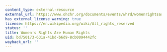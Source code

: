```yaml
---
content_type: external-resource
external_url: https://www.ohchr.org/documents/events/whrd/womenrightsarehr.pdf
has_external_license_warning: true
license: https://en.wikipedia.org/wiki/All_rights_reserved
status: ''
title: Women's Rights Are Human Rights
uid: bd750173-631a-41bd-b6d9-8cb0094442fc
wayback_url: ''
---
```


